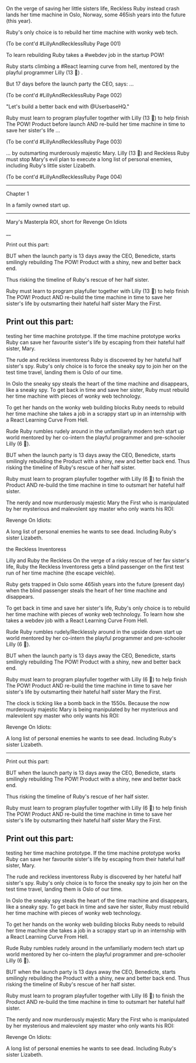 On the verge of saving her little sisters life, Reckless Ruby instead crash lands her time machine in Oslo, Norway, some 465ish years into the future (this year).

Ruby's only choice is to rebuild her time machine with wonky web tech.

(To be cont'd
#LillyAndRecklessRuby
Page 001)

To learn rebuilding Ruby takes a #webdev job in the startup POW!

Ruby starts climbing a #React learning curve from hell, mentored by the playful programmer Lilly (13 🦄) .

But 17 days before the launch party the CEO, says: ...

(To be cont'd
#LillyAndRecklessRuby
Page 002)

"Let's build a better back end with @UserbaseHQ."

Ruby must learn to program playfuller together with Lilly (13 🦄) to help finish The POW! Product before launch AND re-build her time machine in time to save her sister's life  ...

(To be cont'd
#LillyAndRecklessRuby
Page 003)



... by outsmarting murderously majestic Mary. Lilly (13 🦄) and Reckless Ruby must stop Mary's evil plan to execute a long list of personal enemies, including Ruby's little sister Lizabeth.

(To be cont'd
#LillyAndRecklessRuby
Page 004)


___
Chapter 1


In a family owned start up.

-----
Mary's Masterpla
ROI, short for Revenge On Idiots

__

Print out this part:

BUT when the launch party is 13 days away the CEO, Benedicte, starts smilingly rebuilding The POW! Product with a shiny, new and better back end.

Thus risking the timeline of Ruby's rescue of her half sister.

Ruby must learn to program playfuller together with Lilly (13 🦄) to help finish The POW! Product AND re-build the time machine in time to save her sister's life by outsmarting their hateful half sister Mary the First.

Print out this part:
-----

testing her time machine prototype. If
the time machine prototype works Ruby can save her favourite sister's life by escaping from their hateful half sister, Mary.

The rude and reckless inventoress Ruby is discovered by her hateful half sister's spy. Ruby's only choice is to force the sneaky spy to join her on the test time travel, landing them is Oslo of our time.

In Oslo the sneaky spy steals the heart of the time machine and disappears, like a sneaky spy. To get back in time and save her sister, Ruby must rebuild her time machine with pieces of wonky web technology.

To get her hands on the wonky web building blocks Ruby needs to rebuild her time machine she takes a job in a scrappy start up in an internship with a React Learning Curve From Hell.

Rude Ruby rumbles rudely around in the unfamiliarly modern tech start up world mentored by her co-intern the playful programmer and pre-schooler Lilly (6 🦄).

BUT when the launch party is 13 days away the CEO, Benedicte, starts smilingly rebuilding the Product with a shiny, new and better back end. Thus risking the timeline of Ruby's rescue of her half sister.

Ruby must learn to program playfuller together with Lilly (6 🦄) to finish the Product AND re-build the time machine in time to outsmart her hateful half sister.

The nerdy and now murderously majestic Mary the First who is manipulated by her mysterious and malevolent spy master who only wants his ROI:

Revenge
On
Idiots:

A long list of personal enemies he wants to see dead. Including Ruby's sister Lizabeth.




the Reckless Inventoress

Lilly and Ruby the Reckless
On the verge of a risky rescue of her fav sister's life, Ruby the Reckless Inventoress gets a blind passenger on the first test run of her time machine (the escape veichle).

Ruby gets trapped in Oslo some 465ish years into the future (present day) when the blind passenger steals the heart of her time machine and disappears.

To get back in time and save her sister's life, Ruby's only choice is to rebuild her time machine with pieces of wonky web technology. To learn how she takes a webdev job with a React Learning Curve From Hell.

Rude Ruby rumbles rudely/Recklessly around in the upside down start up world mentored by her co-intern the playful programmer and pre-schooler Lilly (6 🦄).

BUT when the launch party is 13 days away the CEO, Benedicte, starts smilingly rebuilding The POW! Product with a shiny, new and better back end.

Ruby must learn to program playfuller together with Lilly (6 🦄) to help finish The POW! Product AND re-build the time machine in time to save her sister's life by outsmarting their hateful half sister Mary the First.

The clock is ticking like a bomb back in the 1550s. Because
the now murderously majestic Mary is being manipulated by her mysterious and malevolent spy master who only wants his ROI:

Revenge
On
Idiots:

A long list of personal enemies he wants to see dead. Including Ruby's sister Lizabeth.


-----
Print out this part:

BUT when the launch party is 13 days away the CEO, Benedicte, starts smilingly rebuilding The POW! Product with a shiny, new and better back end.

Thus risking the timeline of Ruby's rescue of her half sister.

Ruby must learn to program playfuller together with Lilly (6 🦄) to help finish The POW! Product AND re-build the time machine in time to save her sister's life by outsmarting their hateful half sister Mary the First.

Print out this part:
-----

testing her time machine prototype. If
the time machine prototype works Ruby can save her favourite sister's life by escaping from their hateful half sister, Mary.

The rude and reckless inventoress Ruby is discovered by her hateful half sister's spy. Ruby's only choice is to force the sneaky spy to join her on the test time travel, landing them is Oslo of our time.

In Oslo the sneaky spy steals the heart of the time machine and disappears, like a sneaky spy. To get back in time and save her sister, Ruby must rebuild her time machine with pieces of wonky web technology.

To get her hands on the wonky web building blocks Ruby needs to rebuild her time machine she takes a job in a scrappy start up in an internship with a React Learning Curve From Hell.

Rude Ruby rumbles rudely around in the unfamiliarly modern tech start up world mentored by her co-intern the playful programmer and pre-schooler Lilly (6 🦄).

BUT when the launch party is 13 days away the CEO, Benedicte, starts smilingly rebuilding the Product with a shiny, new and better back end. Thus risking the timeline of Ruby's rescue of her half sister.

Ruby must learn to program playfuller together with Lilly (6 🦄) to finish the Product AND re-build the time machine in time to outsmart her hateful half sister.

The nerdy and now murderously majestic Mary the First who is manipulated by her mysterious and malevolent spy master who only wants his ROI:

Revenge
On
Idiots:

A long list of personal enemies he wants to see dead. Including Ruby's sister Lizabeth.

